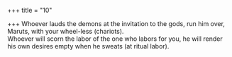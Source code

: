 +++
title = "10"

+++
Whoever lauds the demons at the invitation to the gods, run him over,  Maruts, with your wheel-less (chariots).  
Whoever will scorn the labor of the one who labors for you, he will  render his own desires empty when he sweats (at ritual labor).  